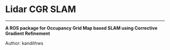 # Lidar CGR SLAM
- - -
**A ROS package for Occupancy Grid Map based SLAM using Corrective Gradient Refinement**

Author:  kandithws